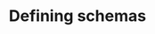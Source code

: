 ---
layout: doc-page-parent
title: Defining schemas
nav_order: 4
previous:
    title: Basic usage
    path: ../basic-usage
next:
    title: Primitives
    path: ./primitives

has_children: true
toc_title: ''
---